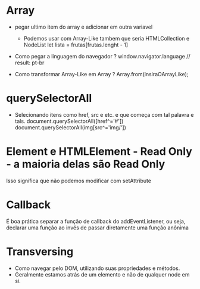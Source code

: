 # Array

- pegar ultimo item do array e adicionar em outra variavel

  - Podemos usar com Array-Like tambem que seria HTMLCollection e NodeList
    let lista = frutas[frutas.lenght - 1]

- Como pegar a linguagem do navegador ?
  window.navigator.language // result: pt-br

- Como transformar Array-Like em Array ?
  Array.from(insiraOArrayLike);

# querySelectorAll

- Selecionando itens como href, src e etc. e que começa com tal palavra e tals.
  document.querySelectorAll([href^='#'])
  document.querySelectorAll(img[src^='img/'])

# Element e HTMLElement - Read Only - a maioria delas são Read Only

Isso significa que não podemos modificar com setAttribute

# Callback

É boa prática separar a função de callback do addEventListener, ou seja, declarar uma função ao invés de passar diretamente uma função anônima

# Transversing

- Como navegar pelo DOM, utilizando suas propriedades e métodos.
- Geralmente estamos atrás de um elemento e não de qualquer node em si.
